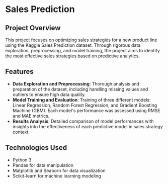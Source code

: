 # Sales Prediction

## Project Overview
This project focuses on optimizing sales strategies for a new product line using the Kaggle Sales Prediction dataset. Through rigorous data exploration, preprocessing, and model training, the project aims to identify the most effective sales strategies based on predictive analytics.

## Features
- **Data Exploration and Preprocessing**: Thorough analysis and preparation of the dataset, including handling missing values and outliers to ensure high data quality.
- **Model Training and Evaluation**: Training of three different models: Linear Regression, Random Forest Regression, and Gradient Boosting Machine (GBM). Each model's performance was assessed using RMSE and MAE metrics.
- **Results Analysis**: Detailed comparison of model performances with insights into the effectiveness of each predictive model in sales strategy context.

## Technologies Used
- Python 3
- Pandas for data manipulation
- Matplotlib and Seaborn for data visualization
- Scikit-learn for machine learning modeling
